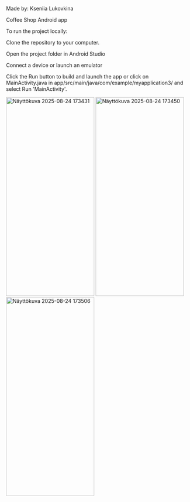Made by: Kseniia Lukovkina

Coffee Shop Android app


To run the project locally:

Clone the repository to your computer.

Open the project folder in Android Studio

Connect a device or launch an emulator

Click the Run button to build and launch the app or click on MainActivity.java in app/src/main/java/com/example/myapplication3/ and select Run 'MainActivity'.

<img width="241" height="543" alt="Näyttökuva 2025-08-24 173431" src="https://github.com/user-attachments/assets/db5f9749-0a50-4622-8adf-eef9832e65b9" />

<img width="241" height="543" alt="Näyttökuva 2025-08-24 173450" src="https://github.com/user-attachments/assets/b8abcc81-5a11-4817-8969-5f6a422c3b47" />

<img width="241" height="543" alt="Näyttökuva 2025-08-24 173506" src="https://github.com/user-attachments/assets/a99be7ca-8c03-415f-9cf9-46b431dec0a5" />




